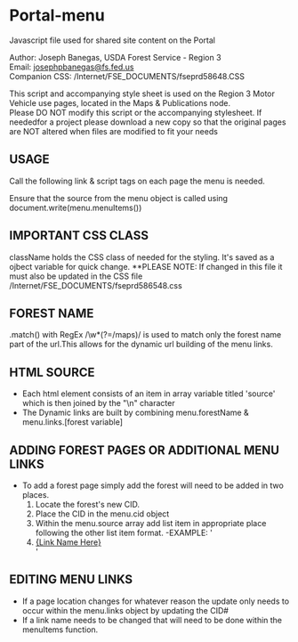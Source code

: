# Portal-menu
Javascript file used for shared site content on the Portal



Author: Joseph Banegas, USDA Forest Service - Region 3	
Email: josephpbanegas@fs.fed.us 								
Companion CSS: /Internet/FSE_DOCUMENTS/fseprd58648.CSS 					

This script and accompanying style sheet is used on the Region 3 Motor Vehicle use pages, located in the Maps & Publications node.					
Please DO NOT modify this script or the accompanying stylesheet. If neededfor a project please download a new copy so that the original pages are NOT altered when files are modified to fit your needs						


## USAGE
Call the following link & script tags on each page the menu is needed.

<link href="/Internet/FSE_DOCUMENTS/fseprd586548.css" rel="stylesheet" />
<script src="/Internet/FSE_DOCUMENTS/fseprd586425.js"> </script>

Ensure that the source from the menu object is called using document.write(menu.menuItems())

## IMPORTANT CSS CLASS
className holds the CSS class of needed for the styling. It's saved as a ojbect variable for quick change.
**PLEASE NOTE: If changed in this file it must also be updated in the CSS file /Internet/FSE_DOCUMENTS/fseprd586548.css

## FOREST NAME
.match() with RegEx /\w*(?=\/maps)/ is used to match only the forest name part of the url.This allows for the dynamic url building of the menu links.

## HTML SOURCE
   - Each html element consists of an item in array variable titled 'source' which is then joined by the "\n" character
   - The Dynamic links are built by combining menu.forestName & menu.links.[forest variable]

## ADDING FOREST PAGES OR ADDITIONAL MENU LINKS
   - To add a forest page simply add the forest will need to be added in two places.
   		1. Locate the forest's new CID.
   		2. Place the CID in the menu.cid object
   		3. Within the menu.source array add list item in appropriate place following the other list item format.
   			-EXAMPLE: '<li><a href="' + this.link() +  this.cid.[NAME THAT WAS CREATED IN menu.links Object]   + '">  {Link Name Here}  </a></li>'

## EDITING MENU LINKS
   - If a page location changes for whatever reason the update only needs to occur within the menu.links object by updating the CID#
   - If a link name needs to be changed that will need to be done within the menuItems function.
